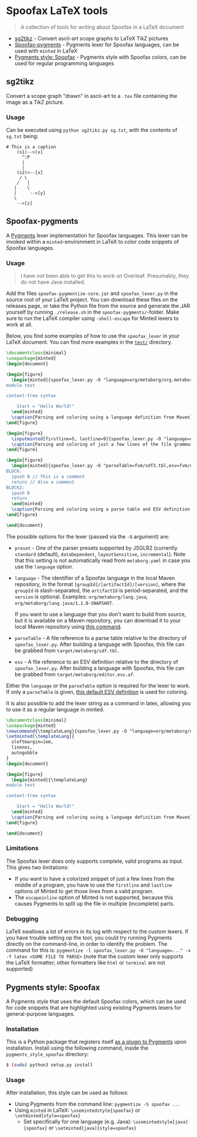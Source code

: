 # Spoofax LaTeX tools
> A collection of tools for writing about Spoofax in a LaTeX document

- [sg2tikz](#sg2tikz) - Convert ascii-art scope graphs to LaTeX TikZ pictures
- [Spoofax-pygments](#Spoofax-pygments) - Pygments lexer for Spoofax languages, can be used with `minted` in LaTeX
- [Pygments style: Spoofax](#pygments_style_spoofax) - Pygments style with Spoofax colors, can be used for regular programming languages


## sg2tikz
Convert a scope graph "drawn" in ascii-art to a `.tex` file containing the image as a TikZ picture.

### Usage
Can be executed using `python sg2tikz.py sg.txt`, with the contents of `sg.txt` being:

```
# This is a caption
    (s1)-->[x]
      ^:P
      |
      |
    (s2)<--[x]
     / \
    /   |
   |    \
   |     -->[y]
   \
    -->[z]
```


## Spoofax-pygments
A [Pygments](http://pygments.org/) lexer implementation for Spoofax languages.
This lexer can be invoked within a `minted`-environment in LaTeX to color code snippets of Spoofax languages.

### Usage
> I have not been able to get this to work on Overleaf. Presumably, they do not have Java installed.

Add the files `spoofax-pygmentize-core.jar` and `spoofax_lexer.py` in the source root of your LaTeX project.
You can download these files on the releases page, or take the Python file from the source and generate the JAR yourself by running `./release.sh` in the `spoofax-pygments/`-folder.
Make sure to run the LaTeX compiler using `-shell-escape` for Minted lexers to work at all.

Below, you find some examples of how to use the `spoofax_lexer` in your LaTeX document.
You can find more examples in the [`test/`](test/test.tex) directory.

```latex
\documentclass{minimal}
\usepackage{minted}
\begin{document}

\begin{figure}
  \begin{minted}{spoofax_lexer.py -O "language=org/metaborg/org.metaborg.meta.lang.template" -x}
module test

context-free syntax

    Start = "Hello World!"
  \end{minted}
  \caption{Parsing and coloring using a language definition from Maven}
\end{figure}

\begin{figure}
  \inputminted[firstline=5, lastline=9]{spoofax_lexer.py -O "language=org/metaborg/org.metaborg.meta.lang.template" -x}{grammar.sdf3}
  \caption{Parsing and coloring of just a few lines of the file grammar.sdf3}
\end{figure}

\begin{figure}
  \begin{minted}{spoofax_lexer.py -O "parseTable=fvm/sdf3.tbl,esv=fvm/editor.esv.af,preset=layoutSensitive" -x}
BLOCK:
  ipush 0 // This is a comment
  return // Also a comment
BLOCK2:
  ipush 0
  return
  \end{minted}
  \caption{Parsing and coloring using a parse table and ESV definition in the fvm/ directory and a non-standard parser preset}
\end{figure}

\end{document}
```

The possible options for the lexer (passed via the `-O` argument) are:
- `preset` - One of the parser presets supported by JSGLR2 (currently `standard` (default), `dataDependent`, `layoutSensitive`, `incremental`). Note that this setting is not automatically read from `metaborg.yaml` in case you use the `language` option.
- `language` - The identifier of a Spoofax language in the local Maven repository, in the format `[groupId]/[artifactId]/[version]`, where the `groupId` is slash-separated, the `artifactId` is period-separated, and the `version` is optional. Examples: `org/metaborg/lang.java`, `org/metaborg/lang.java/1.1.0-SNAPSHOT`.

  If you want to use a language that you don't want to build from source, but it is available on a Maven repository, you can download it to your local Maven repository using [this command](https://stackoverflow.com/a/1776808).
- `parseTable` - A file reference to a parse table relative to the directory of `spoofax_lexer.py`. After building a language with Spoofax, this file can be grabbed from `target/metaborg/sdf.tbl`.
- `esv` - A file reference to an ESV definition relative to the directory of `spoofax_lexer.py`. After building a language with Spoofax, this file can be grabbed from `target/metaborg/editor.esv.af`.

Either the `language` or the `parseTable` option is required for the lexer to work. If only a `parseTable` is given, [this default ESV definition](https://github.com/metaborg/spoofax/blob/master/meta.lib.spoofax/editor/libspoofax/color/default.esv) is used for coloring.

It is also possible to add the lexer string as a command in latex, allowing you to use it as a regular language in minted.
```latex
\documentclass{minimal}
\usepackage{minted}
\newcommand{\templateLang}{spoofax_lexer.py -O "language=org/metaborg/org.metaborg.meta.lang.template" -x}
\setminted[\templateLang]{
  xleftmargin=1em,
  linenos,
  autogobble
}
\begin{document}

\begin{figure}
  \begin{minted}{\templateLang}
module test

context-free syntax

    Start = "Hello World!"
  \end{minted}
  \caption{Parsing and coloring using a language definition from Maven}
\end{figure}

\end{document}
```

### Limitations

The Spoofax lexer does only supports complete, valid programs as input. This gives two limitations:
- If you want to have a colorized snippet of just a few lines from the middle of a program, you have to use the `firstline` and `lastline` options of Minted to get those lines from a valid program.
- The `escapeinline` option of Minted is not supported, because this causes Pygments to split up the file in multiple (incomplete) parts.

### Debugging

LaTeX swallows a lot of errors in its log with respect to the custom lexers. If you have trouble setting op the tool, you could try running Pygments directly on the command-line, in order to identify the problem. The command for this is: `pygmentize -l spoofax_lexer.py -O "language=..." -x -f latex <SOME FILE TO PARSE>` (note that the custom lexer only supports the LaTeX formatter; other formatters like `html` or `terminal` are not supported)

## Pygments style: Spoofax

A Pygments style that uses the default Spoofax colors, which can be used for code snippets that are highlighted using existing Pygments lexers for general-purpose languages.

### Installation

This is a Python package that registers itself [as a plugin to Pygments](https://pygments.org/docs/plugins/) upon installation.
Install using the following command, inside the `pygments_style_spoofax` directory:
```bash
$ (sudo) python3 setup.py install
```

### Usage

After installation, this style can be used as follows:
- Using Pygments from the command line: `pygmentize -S spoofax ...`
- Using `minted` in LaTeX: `\usemintedstyle{spoofax}` or `\setminted{style=spoofax}`
    - Set specifically for one language (e.g. Java): `\usemintedstyle[java]{spoofax}` or `\setminted[java]{style=spoofax}`
